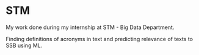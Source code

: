 # STM

My work done during my internship at STM - Big Data Department.

Finding definitions of acronyms in text and predicting relevance of texts to SSB using ML.
